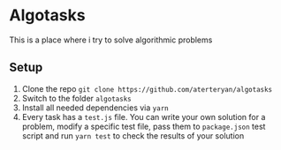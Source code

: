 # Algotasks
This is a place where i try to solve algorithmic problems

## Setup
1. Clone the repo `git clone https://github.com/aterteryan/algotasks`
2. Switch to the folder `algotasks`
3. Install all needed dependencies via `yarn`
4. Every task has a `test.js` file. You can write your own solution
for a problem, modify a specific test file, pass them to `package.json` 
test script and run `yarn test` to check the results of
your solution 
